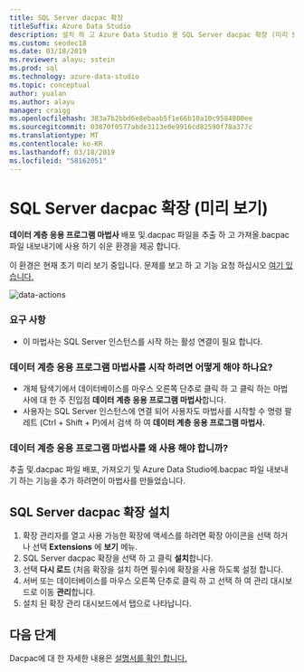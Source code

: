 ```yaml
---
title: SQL Server dacpac 확장
titleSuffix: Azure Data Studio
description: 설치 하 고 Azure Data Studio 용 SQL Server dacpac 확장 (미리 보기) 사용
ms.custom: seodec18
ms.date: 03/18/2019
ms.reviewer: alayu; sstein
ms.prod: sql
ms.technology: azure-data-studio
ms.topic: conceptual
author: yualan
ms.author: alayu
manager: craigg
ms.openlocfilehash: 383a7b2bbd6e8ebaab5f1e66b10a10c9584800ee
ms.sourcegitcommit: 03870f0577abde3113e0e9916cd82590f78a377c
ms.translationtype: MT
ms.contentlocale: ko-KR
ms.lasthandoff: 03/18/2019
ms.locfileid: "58162051"
---
```

# <a name="sql-server-dacpac-extension-preview"></a>SQL Server dacpac 확장 (미리 보기)

**데이터 계층 응용 프로그램 마법사** 배포 및.dacpac 파일을 추출 하 고 가져올.bacpac 파일 내보내기에 사용 하기 쉬운 환경을 제공 합니다.

이 환경은 현재 초기 미리 보기 중입니다. 문제를 보고 하 고 기능 요청 하십시오 [여기 있습니다.](https://github.com/microsoft/azuredatastudio/issues)

![data-actions](media/sql-server-dacpac-extension/data-tier-application-actions.png)

 ### <a name="requirements"></a>요구 사항
 * 이 마법사는 SQL Server 인스턴스를 시작 하는 활성 연결이 필요 합니다.

 ### <a name="how-do-i-start-the-data-tier-application-wizard"></a>데이터 계층 응용 프로그램 마법사를 시작 하려면 어떻게 해야 하나요?
 * 개체 탐색기에서 데이터베이스를 마우스 오른쪽 단추로 클릭 하 고 클릭 하는 마법사에 대 한 주 진입점 **데이터 계층 응용 프로그램 마법사**합니다.
 * 사용자는 SQL Server 인스턴스에 연결 되어 사용자도 마법사를 시작할 수 명령 팔레트 (Ctrl + Shift + P)에서 검색 하 여 **데이터 계층 응용 프로그램 마법사.**

 ### <a name="why-would-i-use-the-data-tier-application-wizard"></a>데이터 계층 응용 프로그램 마법사를 왜 사용 해야 합니까?
 추출 및.dacpac 파일 배포, 가져오기 및 Azure Data Studio에.bacpac 파일 내보내기 하는 기능을 추가 하려면이 마법사를 만들었습니다.

## <a name="install-the-sql-server-dacpac-extension"></a>SQL Server dacpac 확장 설치

1. 확장 관리자를 열고 사용 가능한 확장에 액세스를 하려면 확장 아이콘을 선택 하거나 선택 **Extensions** 에 **보기** 메뉴.
2. SQL Server dacpac 확장을 선택 하 고 클릭 **설치**합니다.
1. 선택 **다시 로드** (처음 확장을 설치 하면 필수)에 확장을 사용 하도록 설정 합니다.
2. 서버 또는 데이터베이스를 마우스 오른쪽 단추로 클릭 하 고 선택 하 여 관리 대시보드로 이동 **관리**합니다.
3. 설치 된 확장 관리 대시보드에서 탭으로 나타납니다.

## <a name="next-steps"></a>다음 단계

Dacpac에 대 한 자세한 내용은 [설명서를 확인 합니다.](https://docs.microsoft.com/sql/relational-databases/data-tier-applications/data-tier-applications?view=sql-server-2017)